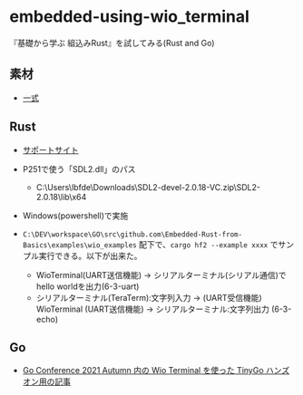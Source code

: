 # embedded-using-wio_terminal
『基礎から学ぶ 組込みRust』を試してみる(Rust and Go)

## 素材
- [一式](https://github.com/ddddddO/embedded-using-wio_terminal/blob/main/20211220.jpg)

## Rust
- [サポートサイト](https://github.com/tomoyuki-nakabayashi/Embedded-Rust-from-Basics)

- P251で使う「SDL2.dll」のパス
  - C:\Users\lbfde\Downloads\SDL2-devel-2.0.18-VC.zip\SDL2-2.0.18\lib\x64

- Windows(powershell)で実施

- `C:\DEV\workspace\GO\src\github.com\Embedded-Rust-from-Basics\examples\wio_examples` 配下で、`cargo hf2 --example xxxx` でサンプル実行できる。以下が出来た。
  - WioTerminal(UART送信機能) -> シリアルターミナル(シリアル通信)でhello worldを出力(6-3-uart)
  - シリアルターミナル(TeraTerm):文字列入力 -> (UART受信機能) WioTerminal (UART送信機能) -> シリアルターミナル:文字列出力 (6-3-echo)

## Go
- [Go Conference 2021 Autumn 内の Wio Terminal を使った TinyGo ハンズオン用の記事](https://github.com/sago35/tinygo-workshop)
